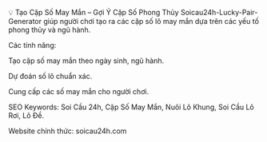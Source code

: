 💡 Tạo Cặp Số May Mắn – Gợi Ý Cặp Số Phong Thủy
Soicau24h-Lucky-Pair-Generator giúp người chơi tạo ra các cặp số lô may mắn dựa trên các yếu tố phong thủy và ngũ hành.

Các tính năng:

Tạo cặp số may mắn theo ngày sinh, ngũ hành.

Dự đoán số lô chuẩn xác.

Cung cấp các số may mắn cho người chơi.

SEO Keywords: Soi Cầu 24h, Cặp Số May Mắn, Nuôi Lô Khung, Soi Cầu Lô Rơi, Lô Đề.

Website chính thức: soicau24h.com
